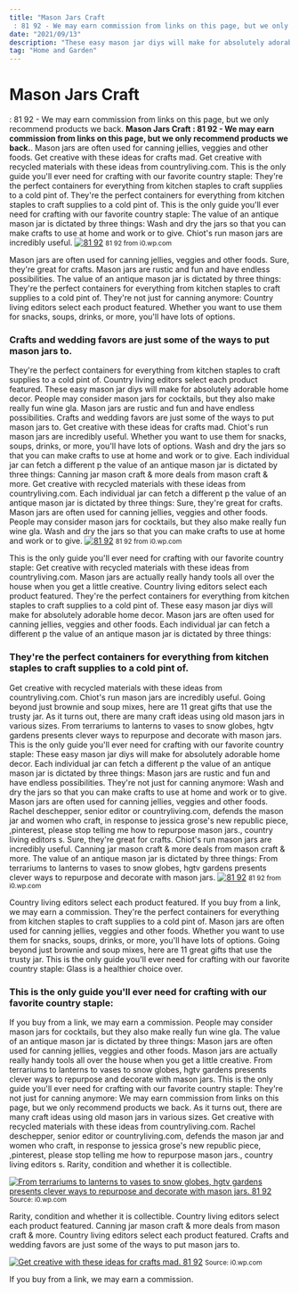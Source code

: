 ```yaml
---
title: "Mason Jars Craft : 81 92 - We may earn commission from links on this page, but we only recommend products we back."
date: "2021/09/13"
description: "These easy mason jar diys will make for absolutely adorable home decor."
tag: "Home and Garden"
---
```


# Mason Jars Craft : 81 92 - We may earn commission from links on this page, but we only recommend products we back.
**Mason Jars Craft : 81 92 - We may earn commission from links on this page, but we only recommend products we back.**. Mason jars are often used for canning jellies, veggies and other foods. Get creative with these ideas for crafts mad. Get creative with recycled materials with these ideas from countryliving.com. This is the only guide you'll ever need for crafting with our favorite country staple: They're the perfect containers for everything from kitchen staples to craft supplies to a cold pint of.
They're the perfect containers for everything from kitchen staples to craft supplies to a cold pint of. This is the only guide you'll ever need for crafting with our favorite country staple: The value of an antique mason jar is dictated by three things: Wash and dry the jars so that you can make crafts to use at home and work or to give. Chiot's run mason jars are incredibly useful.
[![81 92](https://i0.wp.com/102851550 "81 92")](https://i0.wp.com/102851550)
<small>81 92 from i0.wp.com</small>

Mason jars are often used for canning jellies, veggies and other foods. Sure, they're great for crafts. Mason jars are rustic and fun and have endless possibilities. The value of an antique mason jar is dictated by three things: They're the perfect containers for everything from kitchen staples to craft supplies to a cold pint of. They're not just for canning anymore: Country living editors select each product featured. Whether you want to use them for snacks, soups, drinks, or more, you'll have lots of options.

### Crafts and wedding favors are just some of the ways to put mason jars to.
They're the perfect containers for everything from kitchen staples to craft supplies to a cold pint of. Country living editors select each product featured. These easy mason jar diys will make for absolutely adorable home decor. People may consider mason jars for cocktails, but they also make really fun wine gla. Mason jars are rustic and fun and have endless possibilities. Crafts and wedding favors are just some of the ways to put mason jars to. Get creative with these ideas for crafts mad. Chiot's run mason jars are incredibly useful. Whether you want to use them for snacks, soups, drinks, or more, you'll have lots of options. Wash and dry the jars so that you can make crafts to use at home and work or to give. Each individual jar can fetch a different p the value of an antique mason jar is dictated by three things: Canning jar mason craft & more deals from mason craft & more. Get creative with recycled materials with these ideas from countryliving.com.
Each individual jar can fetch a different p the value of an antique mason jar is dictated by three things: Sure, they're great for crafts. Mason jars are often used for canning jellies, veggies and other foods. People may consider mason jars for cocktails, but they also make really fun wine gla. Wash and dry the jars so that you can make crafts to use at home and work or to give.
[![81 92](https://i0.wp.com/102851550 "81 92")](https://i0.wp.com/102851550)
<small>81 92 from i0.wp.com</small>

This is the only guide you'll ever need for crafting with our favorite country staple: Get creative with recycled materials with these ideas from countryliving.com. Mason jars are actually really handy tools all over the house when you get a little creative. Country living editors select each product featured. They're the perfect containers for everything from kitchen staples to craft supplies to a cold pint of. These easy mason jar diys will make for absolutely adorable home decor. Mason jars are often used for canning jellies, veggies and other foods. Each individual jar can fetch a different p the value of an antique mason jar is dictated by three things:

### They're the perfect containers for everything from kitchen staples to craft supplies to a cold pint of.
Get creative with recycled materials with these ideas from countryliving.com. Chiot's run mason jars are incredibly useful. Going beyond just brownie and soup mixes, here are 11 great gifts that use the trusty jar. As it turns out, there are many craft ideas using old mason jars in various sizes. From terrariums to lanterns to vases to snow globes, hgtv gardens presents clever ways to repurpose and decorate with mason jars. This is the only guide you'll ever need for crafting with our favorite country staple: These easy mason jar diys will make for absolutely adorable home decor. Each individual jar can fetch a different p the value of an antique mason jar is dictated by three things: Mason jars are rustic and fun and have endless possibilities. They're not just for canning anymore: Wash and dry the jars so that you can make crafts to use at home and work or to give. Mason jars are often used for canning jellies, veggies and other foods. Rachel deschepper, senior editor or countryliving.com, defends the mason jar and women who craft, in response to jessica grose's new republic piece, ,pinterest, please stop telling me how to repurpose mason jars., country living editors s.
Sure, they're great for crafts. Chiot's run mason jars are incredibly useful. Canning jar mason craft & more deals from mason craft & more. The value of an antique mason jar is dictated by three things: From terrariums to lanterns to vases to snow globes, hgtv gardens presents clever ways to repurpose and decorate with mason jars.
[![81 92](https://i0.wp.com/102851550 "81 92")](https://i0.wp.com/102851550)
<small>81 92 from i0.wp.com</small>

Country living editors select each product featured. If you buy from a link, we may earn a commission. They're the perfect containers for everything from kitchen staples to craft supplies to a cold pint of. Mason jars are often used for canning jellies, veggies and other foods. Whether you want to use them for snacks, soups, drinks, or more, you'll have lots of options. Going beyond just brownie and soup mixes, here are 11 great gifts that use the trusty jar. This is the only guide you'll ever need for crafting with our favorite country staple: Glass is a healthier choice over.

### This is the only guide you'll ever need for crafting with our favorite country staple:
If you buy from a link, we may earn a commission. People may consider mason jars for cocktails, but they also make really fun wine gla. The value of an antique mason jar is dictated by three things: Mason jars are often used for canning jellies, veggies and other foods. Mason jars are actually really handy tools all over the house when you get a little creative. From terrariums to lanterns to vases to snow globes, hgtv gardens presents clever ways to repurpose and decorate with mason jars. This is the only guide you'll ever need for crafting with our favorite country staple: They're not just for canning anymore: We may earn commission from links on this page, but we only recommend products we back. As it turns out, there are many craft ideas using old mason jars in various sizes. Get creative with recycled materials with these ideas from countryliving.com. Rachel deschepper, senior editor or countryliving.com, defends the mason jar and women who craft, in response to jessica grose's new republic piece, ,pinterest, please stop telling me how to repurpose mason jars., country living editors s. Rarity, condition and whether it is collectible.


[![From terrariums to lanterns to vases to snow globes, hgtv gardens presents clever ways to repurpose and decorate with mason jars. 81 92](https://i1.wp.com/encrypted-tbn0.gstatic.com/images?q=tbn:ANd9GcSiOJHoVWDNuWdHvIhho85F25F3ypMlFZcLiruOJb03nH3HDmRhsa3f171Zy8s&usqp=CAc "81 92")](https://i0.wp.com/102851550)
<small>Source: i0.wp.com</small>

Rarity, condition and whether it is collectible. Country living editors select each product featured. Canning jar mason craft & more deals from mason craft & more. Country living editors select each product featured. Crafts and wedding favors are just some of the ways to put mason jars to.

[![Get creative with these ideas for crafts mad. 81 92](https://i1.wp.com/encrypted-tbn0.gstatic.com/images?q=tbn:ANd9GcSiOJHoVWDNuWdHvIhho85F25F3ypMlFZcLiruOJb03nH3HDmRhsa3f171Zy8s&usqp=CAc "81 92")](https://i0.wp.com/102851550)
<small>Source: i0.wp.com</small>

If you buy from a link, we may earn a commission.